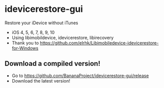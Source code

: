 # idevicerestore-gui
Restore your iDevice without iTunes

- iOS 4, 5, 6, 7, 8, 9, 10
- Using libimobildevice, idevicerestore, libirecovery
- Thank you to https://github.com/elrhk/Libimobiledevice-idevicerestore-for-Windows
## Download a compiled version!
- Go to https://github.com/BananaProject/idevicerestore-gui/release
- Download the latest version!
